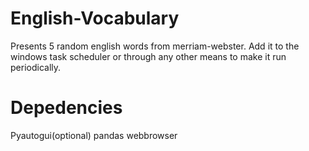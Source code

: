 # English-Vocabulary
Presents 5 random english words from merriam-webster. Add it to the windows task scheduler or through any other means to make it run periodically.

# Depedencies
Pyautogui(optional)
pandas
webbrowser
